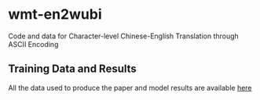 # wmt-en2wubi
Code and data for Character-level Chinese-English Translation through ASCII Encoding

## Training Data and Results

All the data used to produce the paper and model results are available [here](https://drive.google.com/open?id=12BJ2oKPxO7PBUW6qjJFhQ6447ghwmU9H)
